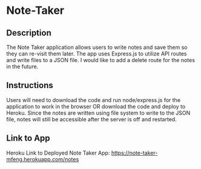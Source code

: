 # Note-Taker

## Description

The Note Taker application allows users to write notes and save them so they can re-visit them later. The app uses Express.js to utilize API routes and write files to a JSON file. I would like to add a delete route for the notes in the future.

## Instructions

Users will need to download the code and run node/express.js for the application to work in the browser OR download the code and deploy to Heroku. Since the notes are written using file system to write to the JSON file, notes will still be accessible after the server is off and restarted.


## Link to App

Heroku Link to Deployed Note Taker App:
https://note-taker-mfeng.herokuapp.com/notes
